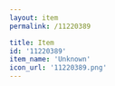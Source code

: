 ```yaml
---
layout: item
permalink: /11220389

title: Item
id: '11220389'
item_name: 'Unknown'
icon_url: '11220389.png'
---
```

